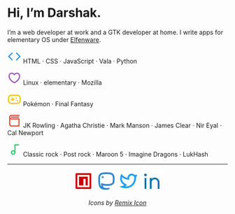 # Hi, I’m Darshak.

I’m a web developer at work and a GTK developer at home. I write apps for elementary OS under [Elfenware](https://github.com/elfenware).

<img src="https://raw.githubusercontent.com/dar5hak/dar5hak/master/assets/code-line.svg" alt="programming languages"> HTML · CSS · JavaScript · Vala · Python

<img src="https://raw.githubusercontent.com/dar5hak/dar5hak/master/assets/heart-3-line.svg" alt="love"> Linux · elementary · Mozilla

<img src="https://raw.githubusercontent.com/dar5hak/dar5hak/master/assets/gamepad-line.svg" alt="games"> Pokémon · Final Fantasy

<img src="https://raw.githubusercontent.com/dar5hak/dar5hak/master/assets/book-3-line.svg" alt="books"> JK Rowling · Agatha Christie · Mark Manson · James Clear · Nir Eyal · Cal Newport

<img src="https://raw.githubusercontent.com/dar5hak/dar5hak/master/assets/music-line.svg" alt="music"> Classic rock · Post rock · Maroon 5 · Imagine Dragons · LukHash

<hr>

<p align="center">
  <a href="https://www.npmjs.com/~dar5hak" target="_blank" rel="noopener noreferrer"><img src="https://raw.githubusercontent.com/dar5hak/dar5hak/master/assets/npmjs-line.svg" alt="npm"></a>
  <a href="https://im-in.space/@dubiousdisc" target="_blank" rel="noopener noreferrer"><img src="https://raw.githubusercontent.com/dar5hak/dar5hak/master/assets/mastodon-line.svg" alt="Mastodon"></a>
  <a href="https://twitter.com/dar5hak" target="_blank" rel="noopener noreferrer"><img src="https://raw.githubusercontent.com/dar5hak/dar5hak/master/assets/twitter-line.svg" alt="Twitter"></a>
  <a href="https://www.linkedin.com/in/darshak-parikh/" target="_blank" rel="noopener noreferrer"><img src="https://raw.githubusercontent.com/dar5hak/dar5hak/master/assets/linkedin-line.svg" alt="LinkedIn"></a>
</p>

<p align="center"><i>Icons by <a href="http://remixicon.com/">Remix Icon</a></i></p>
